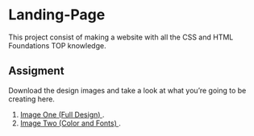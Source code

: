 # Landing-Page

This project consist of making a website with all the CSS and HTML Foundations TOP knowledge.

## Assigment
Download the design images and take a look at what you’re going to be creating here.
1. [Image One (Full Design) ](https://cdn.statically.io/gh/TheOdinProject/curriculum/main/foundations/html_css/project/odin-project.png).
2. [Image Two (Color and Fonts) ](https://cdn.statically.io/gh/TheOdinProject/curriculum/main/foundations/html_css/project/colors_and_stuff.png).
